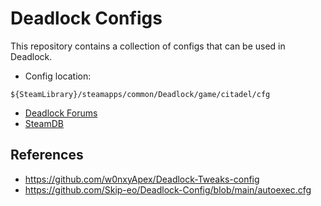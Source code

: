 # Deadlock Configs

This repository contains a collection of configs that can be used in Deadlock.

* Config location:
```
${SteamLibrary}/steamapps/common/Deadlock/game/citadel/cfg
```
* [Deadlock Forums](https://forums.playdeadlock.com/)
* [SteamDB](https://steamdb.info/app/1422450/info/)


## References

* https://github.com/w0nxyApex/Deadlock-Tweaks-config
* https://github.com/Skip-eo/Deadlock-Config/blob/main/autoexec.cfg

